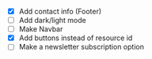 - [x] Add contact info (Footer)
- [ ] Add dark/light mode
- [ ] Make Navbar
- [x] Add buttons instead of resource id
- [ ] Make a newsletter subscription option